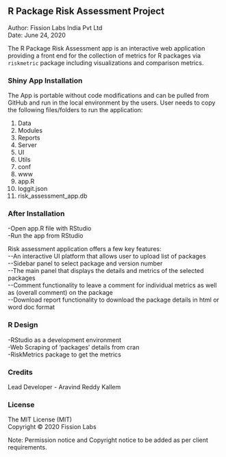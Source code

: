## R Package Risk Assessment Project

Author: Fission Labs India Pvt Ltd<br>
Date: June 24, 2020

The R Package Risk Assessment app is an interactive web application providing a front end for the collection of metrics for R packages via `riskmetric` package including visualizations and comparison metrics.

### Shiny App Installation
The App is portable without code modifications and can be pulled from GitHub and run in the local environment by the users. User needs to copy the following files/folders to run the application:<br>

1. Data
2. Modules
3. Reports
4. Server
5. UI
6. Utils
7. conf
8. www
9. app.R
10. loggit.json
11. risk_assessment_app.db

### After Installation
-Open app.R file with RStudio<br>
-Run the app from RStudio


Risk assessment application offers a few key features:<br>
     --An interactive UI platform that allows user to upload list of packages<br>
     --Sidebar panel to select package and version number<br>
     --The main panel that displays the details and metrics of the selected packages<br> 
     --Comment functionality to leave a comment for individual metrics as well as (overall comment) on the package<br>
     --Download report functionality to download the package details in html or word doc format

### R Design
-RStudio as a development environment<br>
-Web Scraping of ‘packages’ details from cran<br>
-RiskMetrics package to get the metrics

### Credits
Lead Developer - Aravind Reddy Kallem

### License
The MIT License (MIT)<br>
Copyright © 2020 Fission Labs
 
Note: Permission notice and Copyright notice to be added as per client requirements.

